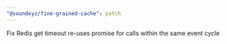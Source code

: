 ```yaml
---
"@soundxyz/fine-grained-cache": patch
---
```


Fix Redis get timeout re-uses promise for calls within the same event cycle

